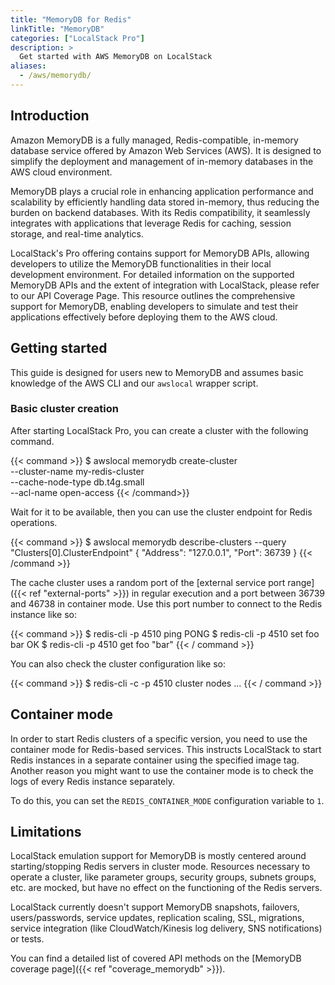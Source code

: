 ```yaml
---
title: "MemoryDB for Redis"
linkTitle: "MemoryDB"
categories: ["LocalStack Pro"]
description: >
  Get started with AWS MemoryDB on LocalStack
aliases:
  - /aws/memorydb/
---
```


## Introduction

Amazon MemoryDB is a fully managed, Redis-compatible, in-memory database service offered by Amazon Web Services (AWS).
It is designed to simplify the deployment and management of in-memory databases in the AWS cloud environment.

MemoryDB plays a crucial role in enhancing application performance and scalability by efficiently handling data stored in-memory, thus reducing the burden on backend databases.
With its Redis compatibility, it seamlessly integrates with applications that leverage Redis for caching, session storage, and real-time analytics.

LocalStack's Pro offering contains support for MemoryDB APIs, allowing developers to utilize the MemoryDB functionalities in their local development environment.
For detailed information on the supported MemoryDB APIs and the extent of integration with LocalStack, please refer to our API Coverage Page.
This resource outlines the comprehensive support for MemoryDB, enabling developers to simulate and test their applications effectively before deploying them to the AWS cloud.

## Getting started

This guide is designed for users new to MemoryDB and assumes basic knowledge of the AWS CLI and our `awslocal` wrapper script.

### Basic cluster creation

After starting LocalStack Pro, you can create a cluster with the following command.

{{< command >}}
$ awslocal memorydb create-cluster \
  --cluster-name my-redis-cluster \
  --cache-node-type db.t4g.small \
  --acl-name open-access 
{{< /command>}}

Wait for it to be available, then you can use the cluster endpoint for Redis operations.

{{< command >}}
$ awslocal memorydb describe-clusters --query "Clusters[0].ClusterEndpoint"
{
  "Address": "127.0.0.1",
  "Port": 36739
}
{{< /command >}}

The cache cluster uses a random port of the [external service port range]({{< ref "external-ports" >}}) in regular execution and a port between 36739 and 46738 in container mode.
Use this port number to connect to the Redis instance like so:

{{< command >}}
$ redis-cli -p 4510 ping
PONG
$ redis-cli -p 4510 set foo bar
OK
$ redis-cli -p 4510 get foo
"bar"
{{< / command >}}

You can also check the cluster configuration like so:

{{< command >}}
$ redis-cli -c -p 4510 cluster nodes
...
{{< / command >}}



## Container mode

In order to start Redis clusters of a specific version, you need to use the container mode for Redis-based services.
This instructs LocalStack to start Redis instances in a separate container using the specified image tag.
Another reason you might want to use the container mode is to check the logs of every Redis instance separately.

To do this, you can set the `REDIS_CONTAINER_MODE` configuration variable to `1`.

## Limitations

LocalStack emulation support for MemoryDB is mostly centered around starting/stopping Redis servers in cluster mode.
Resources necessary to operate a cluster, like parameter groups, security groups, subnets groups, etc. are mocked, but have no effect on the functioning of the Redis servers.

LocalStack currently doesn't support MemoryDB snapshots, failovers, users/passwords, service updates, replication scaling, SSL, migrations, service integration (like CloudWatch/Kinesis log delivery, SNS notifications) or tests.

You can find a detailed list of covered API methods on the [MemoryDB coverage page]({{< ref "coverage_memorydb" >}}).
